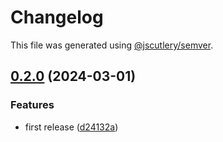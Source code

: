 # Changelog

This file was generated using [@jscutlery/semver](https://github.com/jscutlery/semver).

## [0.2.0](https://github.com/jia-wei-00/learnease-ui/compare/button-0.1.1...button-0.2.0) (2024-03-01)

### Features

- first release ([d24132a](https://github.com/jia-wei-00/learnease-ui/commit/d24132aa66b7b5fda195be0f6ee0485a57dc9baa))
